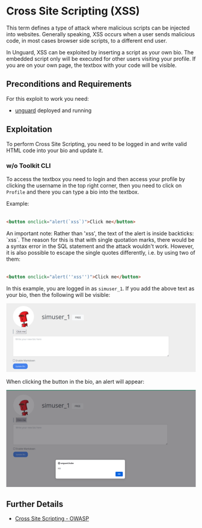 # Cross Site Scripting (XSS)

This term defines a type of attack where malicious scripts can be injected into websites. Generally speaking,
XSS occurs when a user sends malicious code, in most cases browser side scripts, to a different end user.

In Unguard, XSS can be exploited by inserting a script as your own bio.
The embedded script only will be executed for other users visiting your profile.
If you are on your own page, the textbox with your code will be visible.

## Preconditions and Requirements

For this exploit to work you need:

* [unguard](../../../docs/DEV-GUIDE.md) deployed and running

## Exploitation

To perform Cross Site Scripting, you need to be logged in and write valid HTML code into your bio and update it.


### w/o Toolkit CLI

To access the textbox you need to login and then access your profile by clicking the username in the top right corner,
then you need to click on `Profile` and there you can type a bio into the textbox.

Example:

```html

<button onclick="alert(`xss`)">Click me</button>
```

An important note: Rather than 'xss', the text of the alert is inside backticks: \`xss\`.
The reason for this is that with single quotation marks, there would be a syntax error in the SQL statement and the
attack wouldn't work. However, it is also possible to escape the single quotes differently, i.e. by using two of them:

```html

<button onclick="alert(''xss'')">Click me</button>
```

In this example, you are logged in as `simuser_1`.
If you add the above text as your bio, then the following will be visible:

![view_profile](images/xss_updated_bio.png)


When clicking the button in the bio, an alert will appear:

![click_button](images/xss_click_button.png)


## Further Details

* [Cross Site Scripting - OWASP](https://owasp.org/www-community/attacks/xss/)
